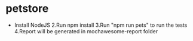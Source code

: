 # petstore

- Install NodeJS
2.Run npm install
3.Run "npm run pets" to run the tests
4.Report will be generated in mochawesome-report folder
